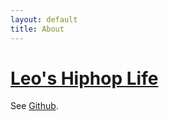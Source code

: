 ```yaml
---
layout: default
title: About
---
```


# [Leo's Hiphop Life](https://yamt.netlify.app/)
See [Github](https://github.com/Leonardo0912).
